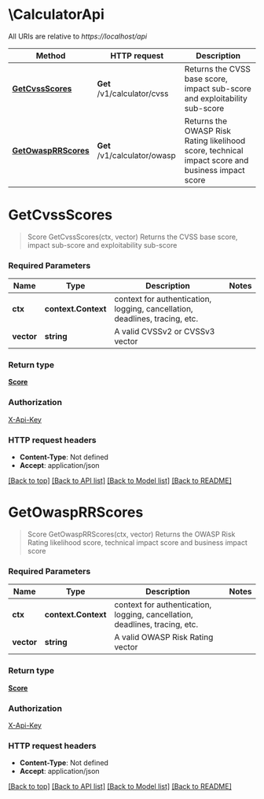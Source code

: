 # \CalculatorApi

All URIs are relative to *https://localhost/api*

Method | HTTP request | Description
------------- | ------------- | -------------
[**GetCvssScores**](CalculatorApi.md#GetCvssScores) | **Get** /v1/calculator/cvss | Returns the CVSS base score, impact sub-score and exploitability sub-score
[**GetOwaspRRScores**](CalculatorApi.md#GetOwaspRRScores) | **Get** /v1/calculator/owasp | Returns the OWASP Risk Rating likelihood score, technical impact score and business impact score


# **GetCvssScores**
> Score GetCvssScores(ctx, vector)
Returns the CVSS base score, impact sub-score and exploitability sub-score



### Required Parameters

Name | Type | Description  | Notes
------------- | ------------- | ------------- | -------------
 **ctx** | **context.Context** | context for authentication, logging, cancellation, deadlines, tracing, etc.
  **vector** | **string**| A valid CVSSv2 or CVSSv3 vector | 

### Return type

[**Score**](Score.md)

### Authorization

[X-Api-Key](../README.md#X-Api-Key)

### HTTP request headers

 - **Content-Type**: Not defined
 - **Accept**: application/json

[[Back to top]](#) [[Back to API list]](../README.md#documentation-for-api-endpoints) [[Back to Model list]](../README.md#documentation-for-models) [[Back to README]](../README.md)

# **GetOwaspRRScores**
> Score GetOwaspRRScores(ctx, vector)
Returns the OWASP Risk Rating likelihood score, technical impact score and business impact score



### Required Parameters

Name | Type | Description  | Notes
------------- | ------------- | ------------- | -------------
 **ctx** | **context.Context** | context for authentication, logging, cancellation, deadlines, tracing, etc.
  **vector** | **string**| A valid OWASP Risk Rating vector | 

### Return type

[**Score**](Score.md)

### Authorization

[X-Api-Key](../README.md#X-Api-Key)

### HTTP request headers

 - **Content-Type**: Not defined
 - **Accept**: application/json

[[Back to top]](#) [[Back to API list]](../README.md#documentation-for-api-endpoints) [[Back to Model list]](../README.md#documentation-for-models) [[Back to README]](../README.md)

